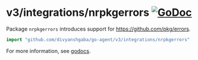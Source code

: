 # v3/integrations/nrpkgerrors [![GoDoc](https://godoc.org/github.com/divyanshgaba/go-agent/v3/integrations/nrpkgerrors?status.svg)](https://godoc.org/github.com/divyanshgaba/go-agent/v3/integrations/nrpkgerrors)

Package `nrpkgerrors` introduces support for https://github.com/pkg/errors.

```go
import "github.com/divyanshgaba/go-agent/v3/integrations/nrpkgerrors"
```

For more information, see
[godocs](https://godoc.org/github.com/divyanshgaba/go-agent/v3/integrations/nrpkgerrors).

